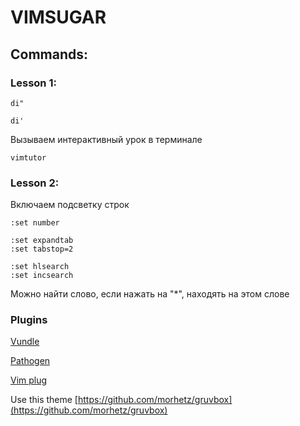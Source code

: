 # VIMSUGAR

## Commands:
### Lesson 1:
```
di"
```

```
di'
```
	
Вызываем интерактивный урок в терминале
```
vimtutor
```

### Lesson 2:
Включаем подсветку строк
```
:set number
```
```
:set expandtab 
:set tabstop=2
```

```
:set hlsearch 
:set incsearch
```

Можно найти слово, если нажать на "*", находять на этом слове

### Plugins 

[Vundle](https://github.com/VundleVim/Vundle.vim)

[Pathogen](https://github.com/tpope/vim-pathogen)

[Vim plug](https://github.com/junegunn/vim-plug)

Use this theme [https://github.com/morhetz/gruvbox](https://github.com/morhetz/gruvbox)
